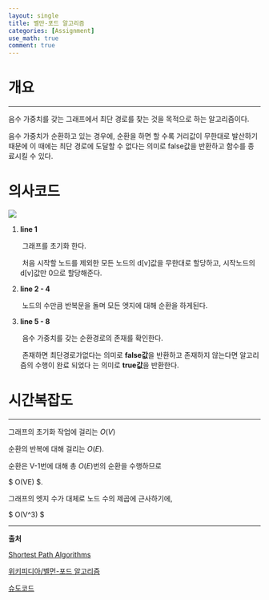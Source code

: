 ```yaml
---
layout: single
title: 벨만-포드 알고리즘
categories: [Assignment]
use_math: true
comment: true
---
```


# **개요**

---

음수 가중치를 갖는 그래프에서 최단 경로를 찾는 것을 목적으로 하는 알고리즘이다.

음수 가중치가 순환하고 있는 경우에, 순환을 하면 할 수록 거리값이 무한대로 발산하기 때문에 이 때에는 최단 경로에 도달할 수 없다는 의미로 false값을 반환하고 함수를 종료시킬 수 있다.



# **의사코드**

![](https://i.imgur.com/Co6NVQ8.png)

1. **line 1**

   ​	그래프를 초기화 한다.

   ​	처음 시작할 노드를 제외한 모든 노드의 d[v]값을 무한대로 할당하고, 
   ​	시작노드의 d[v]값만 0으로 할당해준다.

2. **line 2 - 4**

   ​	노드의 수만큼 반복문을 돌며 모든 엣지에 대해 순환을 하게된다.

3. **line 5 - 8**

   ​	음수 가중치를 갖는 순환경로의 존재를 확인한다.

   ​	존재하면 최단경로가없다는 의미로 **false값**을 반환하고 존재하지 않는다면 알고리즘의 수행이 완료 되었다	는 의미로 **true값**을 반환한다.





# **시간복잡도**

---

그래프의 초기화 작업에 걸리는 $O(V)$

순환의 반복에 대해 걸리는 $O(E)$.

순환은 V-1번에 대해 총 $O(E)$번의 순환을 수행하므로

$ O(VE) $.

그래프의 엣지 수가 대체로 노드 수의 제곱에 근사하기에,

$ O(V^3) $









---



**출처**

[Shortest Path Algorithms](https://www.hackerearth.com/practice/algorithms/graphs/shortest-path-algorithms/tutorial/)

[위키피디아/벨먼-포드 알고리즘]([https://ko.wikipedia.org/wiki/%EB%B2%A8%EB%A8%BC-%ED%8F%AC%EB%93%9C_%EC%95%8C%EA%B3%A0%EB%A6%AC%EC%A6%98](https://ko.wikipedia.org/wiki/벨먼-포드_알고리즘))

[슈도코드](https://i.imgur.com/Co6NVQ8.png)

